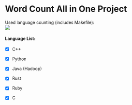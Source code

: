 # Word Count All in One Project
Used language counting (includes Makefile):   
[![](https://img.shields.io/github/languages/count/Yescafe/WordCountAllInOne?label=language%20counting&logo=github&style=flat-square)](https://github.com/yescafe/WordCountAllInOne)  

#### Language List:  
- [x] C++
- [x] Python
- [x] Java (Hadoop)
- [x] Rust
- [x] Ruby
- [x] C

